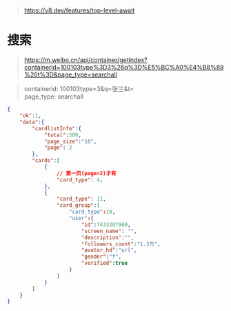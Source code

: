 # 
> https://v8.dev/features/top-level-await

# 搜索
>  https://m.weibo.cn/api/container/getIndex?containerid=100103type%3D3%26q%3D%E5%BC%A0%E4%B8%89%26t%3D&page_type=searchall

> containerid: 100103type=3&q=张三&t=  
> page_type: searchall

```json
{
    "ok":1,
    "data":{
        "cardlistInfo":{
            "total":500,
            "page_size":"10",
            "page": 2
        },
        "cards":[
            {
                // 第一页(page=2)才有
                "card_type": 4,
            },
            {
                "card_type": 11,
                "card_group":[
                    "card_type":10,
                    "user":{
                        "id":7433207980,
                        "screen_name": "",
                        "description":"",
                        "followers_count":"1.3万",
                        "avatar_hd":"url",
                        "gender":"f",
                        "verified":true
                    }
                ]
            }
        ]
    }
}
```

```json

```
